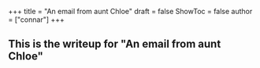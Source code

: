 +++
title = "An email from aunt Chloe"
draft = false
ShowToc = false
author = ["connar"]
+++

## This is the writeup for "An email from aunt Chloe"